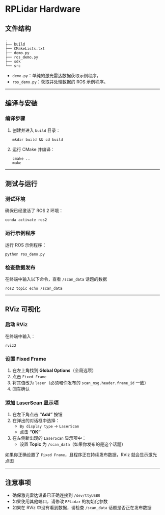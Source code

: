# RPLidar Hardware

## 文件结构

```
.
├── build
├── CMakeLists.txt
├── demo.py
├── ros_demo.py
├── sdk
└── src
```

- `demo.py`：单纯的激光雷达数据获取示例程序。
- `ros_demo.py`：获取并处理数据的 ROS 示例程序。

------



## 编译与安装

### 编译步骤

1. 创建并进入 `build` 目录：

   ```
   mkdir build && cd build
   ```

2. 运行 CMake 并编译：

   ```
   cmake ..
   make
   ```

------



## 测试与运行

### 测试环境

确保已经激活了 ROS 2 环境：

```
conda activate ros2
```

### 运行示例程序

运行 ROS 示例程序：

```
python ros_demo.py
```

### 检查数据发布

在终端中输入以下命令，查看 `/scan_data` 话题的数据

```
ros2 topic echo /scan_data
```

------



## RViz 可视化

### 启动 RViz

在终端中输入：

```
rviz2
```

### 设置 Fixed Frame

1. 在左上角找到 **Global Options**（全局选项）
2. 点击 `Fixed Frame`
3. 将其值改为 `laser`（必须和你发布的 `scan_msg.header.frame_id` 一致）
4. 回车确认

### 添加 LaserScan 显示项

1. 在左下角点击 **“Add”** 按钮
2. 在弹出的对话框中选择：
   - `By display type` → `LaserScan`
   - 点击 **“OK”**
3. 在左侧新出现的 `LaserScan` 显示项中：
   - 设置 **Topic** 为 `/scan_data`（如果你发布的是这个话题）

如果你正确设置了 `Fixed Frame`，且程序正在持续发布数据，RViz 就会显示激光点图

------

## 注意事项

- 确保激光雷达设备已正确连接到 `/dev/ttyUSB0`
- 如果使用其他端口，请修改 `RPLidar` 的初始化参数
- 如果在 RViz 中没有看到数据，请检查 `/scan_data` 话题是否正在发布数据

